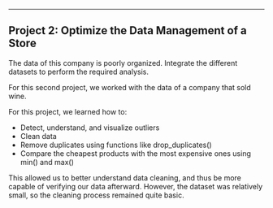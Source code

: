 ------------------
Project 2: Optimize the Data Management of a Store
------------------
The data of this company is poorly organized. Integrate the different datasets to perform the required analysis.

For this second project, we worked with the data of a company that sold wine.

For this project, we learned how to:

- Detect, understand, and visualize outliers
- Clean data
- Remove duplicates using functions like drop_duplicates()
- Compare the cheapest products with the most expensive ones using min() and max()
  
This allowed us to better understand data cleaning, and thus be more capable of verifying our data afterward. However, the dataset was relatively small, so the cleaning process remained quite basic.
